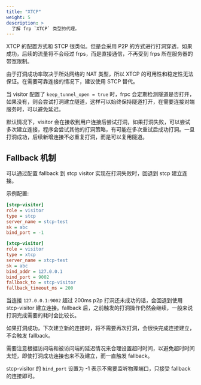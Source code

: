 ```yaml
---
title: "XTCP"
weight: 5
description: >
  了解 frp `XTCP` 类型的代理。
---
```


XTCP 的配置方式和 STCP 很类似。但是会采用 P2P 的方式进行打洞穿透，如果成功，后续的流量将不会经过 frps，而是直接通信，不再受到 frps 所在服务器的带宽限制。

由于打洞成功率取决于所处网络的 NAT 类型，所以 XTCP 的可用性和稳定性无法保证。在需要可靠连接的情况下，建议使用 STCP 替代。

当 visitor 配置了 `keep_tunnel_open = true` 时，frpc 会定期检测隧道是否打开，如果没有，则会尝试打洞建立隧道，这样可以始终保持隧道打开，在需要连接对端服务时，可以避免延迟。

默认情况下，visitor 会在接收到用户连接后尝试打洞，如果打洞失败，可以尝试多次建立连接，程序会尝试其他的打洞策略，有可能在多次重试后成功打洞。一旦打洞成功，后续新增连接不必重复打洞，而是可以复用隧道。

## Fallback 机制

可以通过配置 fallback 到 stcp visitor 实现在打洞失败时，回退到 stcp 建立连接。

示例配置:

```ini
[stcp-visitor]
role = visitor
type = stcp
server_name = stcp-test
sk = abc
bind_port = -1

[xtcp-visitor]
role = visitor
type = xtcp
server_name = xtcp-test
sk = abc
bind_addr = 127.0.0.1
bind_port = 9002
fallback_to = stcp-visitor
fallback_timeout_ms = 200
```

当连接 `127.0.0.1:9002` 超过 200ms p2p 打洞还未成功的话，会回退到使用 stcp-visitor 建立连接。fallback 后，之前触发的打洞操作仍然会继续，一般来说打洞完成需要的耗时会比较长。

如果打洞成功，下次建立新的连接时，将不需要再次打洞，会很快完成连接建立，不会触发 fallback。

需要注意根据访问端和被访问端的延迟情况来合理设置超时时间，以避免超时时间太短，即使打洞成功连接也来不及建立，而一直触发 fallback。

stcp-visitor 的 `bind_port` 设置为 -1 表示不需要监听物理端口，只接受 fallback 的连接即可。 
